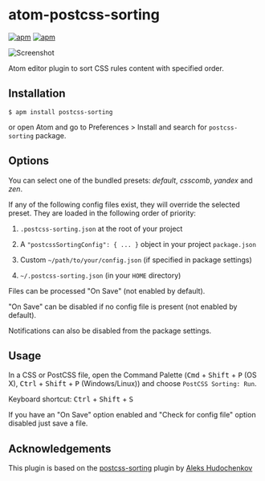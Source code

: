 # atom-postcss-sorting
[![apm](https://img.shields.io/apm/v/postcss-sorting.svg)]()
[![apm](https://img.shields.io/apm/dm/postcss-sorting.svg)](https://atom.io/packages/postcss-sorting)

![Screenshot](https://lysyi3m-pluto.s3.amazonaws.com/dropshare/Screen-Recording-2016-03-31-02-15-19.gif)

Atom editor plugin to sort CSS rules content with specified order.

## Installation

```
$ apm install postcss-sorting
```
or open Atom and go to Preferences > Install and search for `postcss-sorting` package.

## Options

You can select one of the bundled presets: _default_, _csscomb_, _yandex_ and _zen_.

If any of the following config files exist, they will override the selected preset. They are loaded in the following order of priority:

1. `.postcss-sorting.json` at the root of your project

2. A `"postcssSortingConfig": { ... }` object in your project `package.json`

3. Custom `~/path/to/your/config.json` (if specified in package settings)

4. `~/.postcss-sorting.json` (in your `HOME` directory)

Files can be processed "On Save" (not enabled by default).

"On Save" can be disabled if no config file is present (not enabled by default).

Notifications can also be disabled from the package settings.

## Usage

In a CSS or PostCSS file, open the Command Palette (<kbd>Cmd</kbd> + <kbd>Shift</kbd> + <kbd>P</kbd> (OS X), <kbd>Ctrl</kbd> + <kbd>Shift</kbd> + <kbd>P</kbd> (Windows/Linux)) and choose `PostCSS Sorting: Run`.

Keyboard shortcut: <kbd>Ctrl</kbd> + <kbd>Shift</kbd> + <kbd>S</kbd>

If you have an "On Save" option enabled and "Check for config file" option disabled just save a file.

## Acknowledgements

This plugin is based on the [postcss-sorting](https://github.com/hudochenkov/postcss-sorting) plugin by [Aleks Hudochenkov](https://github.com/hudochenkov)
